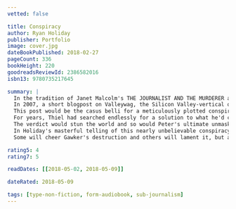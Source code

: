 ```yaml
---
vetted: false

title: Conspiracy
author: Ryan Holiday
publisher: Portfolio
image: cover.jpg
dateBookPublished: 2018-02-27
pageCount: 336
bookHeight: 220
goodreadsReviewId: 2386582016
isbn13: 9780735217645

summary: |
  In the tradition of Janet Malcolm's THE JOURNALIST AND THE MURDERER and Robert Greene's THE 48 LAWS OF POWER, author Ryan Holiday examines the case that rocked the media world--and the billionaire mastermind behind it
  In 2007, a short blogpost on Valleywag, the Silicon Valley-vertical of Gawker Media, outed PayPal founder and billionaire investor Peter Thiel as gay. Thiel's sexuality had been known to close friends and family, but he didn't consider himself a public figure, and believed the information was private.
  This post would be the casus belli for a meticulously plotted conspiracy that would end nearly a decade later with a $140 million dollar judgment against Gawker, its bankruptcy and with Nick Denton, Gawker's CEO and founder, out of a job. Only later would the world learn that Gawker's demise was not incidental--it had been masterminded by Thiel.
  For years, Thiel had searched endlessly for a solution to what he'd come to call the "Gawker Problem." When an unmarked enveloped delivered an illegally recorded sex tape of Hogan with his best friend's wife, Gawker had seen the chance for millions of pageviews and to say the things that others were afraid to say. Thiel saw their publication of the tape as the opportunity he was looking for. He would come to pit Hogan against Gawker in a multi-year proxy war through the Florida legal system, while Gawker remained confidently convinced they would prevail as they had over so many other lawsuit--until it was too late.
  The verdict would stun the world and so would Peter's ultimate unmasking as the man who had set it all in motion. Why had he done this? How had no one discovered it? What would this mean--for the First Amendment? For privacy? For culture?
  In Holiday's masterful telling of this nearly unbelievable conspiracy, informed by interviews with all the key players, this case transcends the narrative of how one billionaire took down a media empire or the current state of the free press. It's a study in power, strategy, and one of the most wildly ambitious--and successful--secret plots in recent memory.
  Some will cheer Gawker's destruction and others will lament it, but after reading these pages--and seeing the access the author was given--no one will deny that there is something ruthless and brilliant about Peter Thiel's shocking attempt to shake up the world.

rating5: 4
rating7: 5

readDates: [[2018-05-02, 2018-05-09]]

dateRated: 2018-05-09

tags: [type-non-fiction, form-audiobook, sub-journalism]
---
```

